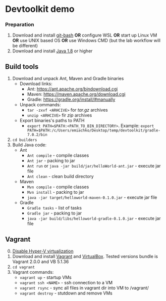 # Devtoolkit demo
### Preparation
1. Download and install [git-bash](https://gitforwindows.org/) **OR** configure WSL **OR** start up Linux VM **OR** use UNIX based OS **OR** use Windows CMD (but the lab workflow will be different)
2. Download and install [Java 1.8](https://www.oracle.com/java/technologies/javase/javase-jdk8-downloads.html) or higher 

## Build tools
1. Download and unpack Ant, Maven and Gradle binaries
    - Download links:
        - Ant: https://ant.apache.org/bindownload.cgi
        - Maven: https://maven.apache.org/download.cgi
        - Gradle: https://gradle.org/install/#manually
    - Unpack commands:
        - `tar -zxvf <ARHCIVE>` for *tar.gz* archives
        - `unzip <ARHCIVE>` fir *zip* archives
    - Export binaries's paths to PATH
        - `export PATH=$PATH:<PATH_TO_BIN_DIRECTORY>`. Example: `export PATH=$PATH:/c/Users/emiachko/Desktop/temp/devtoolkit/gradle-7.0.2/bin`
3. `cd builders`
4. Build Java code:
    - Ant
      - `Ant compile` - compile classes 
      - `Ant jar` - packing to jar
      - `Ant run` or `java -jar build/jar/helloWorld-ant.jar` - execute jar file
      - `Ant clean` - clean build directory
    - Maven
      - `Mvn compile` - compile classes
      - `Mvn install` - packing to jar
      - `java -jar target/helloworld-maven-0.1.0.jar` - execute jar file
    - Gradle
      - `Gradle tasks` - list of tasks
      - `Gradle jar` - packing to jar
      - `java -jar build/libs/helloworld-gradle-0.1.0.jar` - execute jar file

## Vagrant
0. [Disable Hyper-V virtualization](https://docs.microsoft.com/en-us/troubleshoot/windows-client/application-management/virtualization-apps-not-work-with-hyper-v)
1. Download and install [Vagrant](https://www.vagrantup.com/downloads) and [VirtualBox](https://www.virtualbox.org/wiki/Downloads). Tested versions bundle is Vagrant 2.0.0 and VB 5.1.36
2. `cd vagrant`
3. Vagrant commands:
    - `vagrant up` - startup VMs
    - `vagrant ssh <NAME>` - ssh connection to a VM
    - `vagrant rsync` - sync all files in vagrant dir into VM to /vagrant/ 
    - `vagrant destroy` - stutdown and remove VMs
